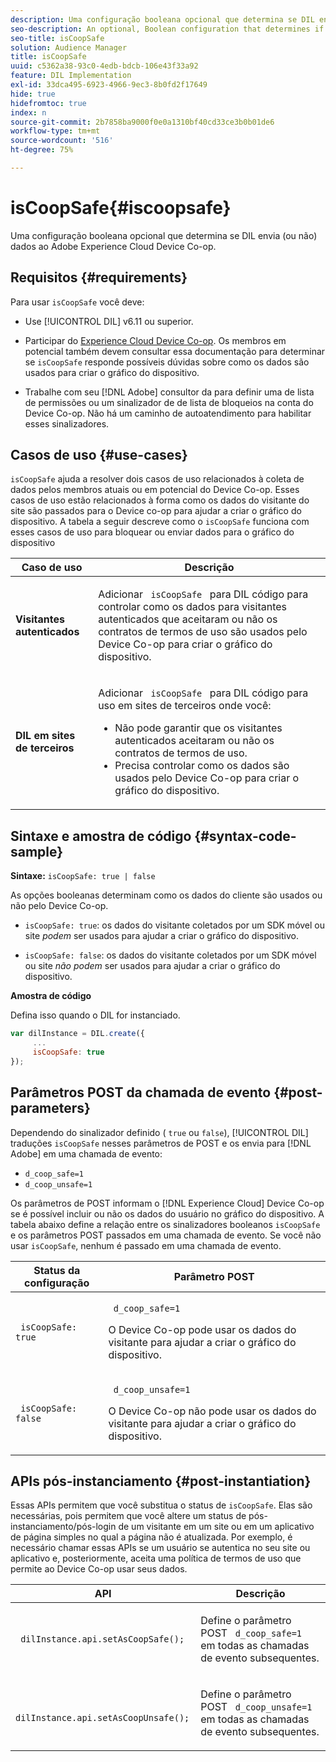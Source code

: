 ```yaml
---
description: Uma configuração booleana opcional que determina se DIL envia (ou não) dados ao Adobe Experience Cloud Device Co-op.
seo-description: An optional, Boolean configuration that determines if DIL sends (or does not send) data to the Adobe Experience Cloud Device Co-op.
seo-title: isCoopSafe
solution: Audience Manager
title: isCoopSafe
uuid: c5362a38-93c0-4edb-bdcb-106e43f33a92
feature: DIL Implementation
exl-id: 33dca495-6923-4966-9ec3-8b0fd2f17649
hide: true
hidefromtoc: true
index: n
source-git-commit: 2b7858ba9000f0e0a1310bf40cd33ce3b0b01de6
workflow-type: tm+mt
source-wordcount: '516'
ht-degree: 75%

---
```


# isCoopSafe{#iscoopsafe}

Uma configuração booleana opcional que determina se DIL envia (ou não) dados ao Adobe Experience Cloud Device Co-op.

## Requisitos {#requirements}

Para usar `isCoopSafe` você deve:

* Use [!UICONTROL DIL] v6.11 ou superior.
* Participar do [Experience Cloud Device Co-op](https://experienceleague.adobe.com/docs/device-co-op/using/home.html). Os membros em potencial também devem consultar essa documentação para determinar se `isCoopSafe` responde possíveis dúvidas sobre como os dados são usados para criar o gráfico do dispositivo.

* Trabalhe com seu [!DNL Adobe] consultor da para definir uma  de lista de permissões ou um sinalizador de  de lista de bloqueios na conta do Device Co-op. Não há um caminho de autoatendimento para habilitar esses sinalizadores.

## Casos de uso {#use-cases}

`isCoopSafe` ajuda a resolver dois casos de uso relacionados à coleta de dados pelos membros atuais ou em potencial do Device Co-op. Esses casos de uso estão relacionados à forma como os dados do visitante do site são passados para o Device co-op para ajudar a criar o gráfico do dispositivo. A tabela a seguir descreve como o `isCoopSafe` funciona com esses casos de uso para bloquear ou enviar dados para o gráfico do dispositivo

<table id="table_A24C63D2A21F47EDBAC8FA5E7BE888D8"> 
 <thead> 
  <tr> 
   <th colname="col1" class="entry"> Caso de uso </th> 
   <th colname="col2" class="entry"> Descrição </th> 
  </tr> 
 </thead>
 <tbody> 
  <tr> 
   <td colname="col1"> <p> <b>Visitantes autenticados</b> </p> </td> 
   <td colname="col2"> <p>Adicionar <code> isCoopSafe </code> para <span class="wintitle"> DIL </span> código para controlar como os dados para visitantes autenticados que aceitaram ou não os contratos de termos de uso são usados pelo Device Co-op para criar o gráfico do dispositivo. </p> </td> 
  </tr> 
  <tr> 
   <td colname="col1"> <p> <b>DIL em sites de terceiros</b> </p> </td> 
   <td colname="col2"> <p>Adicionar <code> isCoopSafe </code> para <span class="wintitle"> DIL </span> código para uso em sites de terceiros onde você: </p> <p> 
     <ul id="ul_C27BB26510314834A2A7CD99D46DA4AC"> 
      <li id="li_4E6AE574F18646F09C0CF4553EEA1A9E">Não pode garantir que os visitantes autenticados aceitaram ou não os contratos de termos de uso. </li> 
      <li id="li_26D0561BF32B4278B0A6B5082C17FED8">Precisa controlar como os dados são usados pelo Device Co-op para criar o gráfico do dispositivo. </li> 
     </ul> </p> </td> 
  </tr> 
 </tbody> 
</table>

## Sintaxe e amostra de código {#syntax-code-sample}

**Sintaxe:** `isCoopSafe: true | false`

As opções booleanas determinam como os dados do cliente são usados ou não pelo Device Co-op.

* `isCoopSafe: true`: os dados do visitante coletados por um SDK móvel ou site *podem* ser usados para ajudar a criar o gráfico do dispositivo.

* `isCoopSafe: false`: os dados do visitante coletados por um SDK móvel ou site *não podem* ser usados para ajudar a criar o gráfico do dispositivo.

**Amostra de código**

Defina isso quando o DIL for instanciado.

```js
var dilInstance = DIL.create({ 
     ... 
     isCoopSafe: true 
});
```

## Parâmetros POST da chamada de evento {#post-parameters}

Dependendo do sinalizador definido ( `true` ou `false`), [!UICONTROL DIL] traduções `isCoopSafe` nesses parâmetros de POST e os envia para [!DNL Adobe] em uma chamada de evento:

* `d_coop_safe=1`
* `d_coop_unsafe=1`

Os parâmetros de POST informam o [!DNL Experience Cloud] Device Co-op se é possível incluir ou não os dados do usuário no gráfico do dispositivo. A tabela abaixo define a relação entre os sinalizadores booleanos `isCoopSafe` e os parâmetros POST passados em uma chamada de evento. Se você não usar `isCoopSafe`, nenhum é passado em uma chamada de evento.

<table id="table_0A544534CA904F4D9836A34B8C1EACBB"> 
 <thead> 
  <tr> 
   <th colname="col1" class="entry"> Status da configuração </th> 
   <th colname="col2" class="entry"> Parâmetro POST </th> 
  </tr> 
 </thead>
 <tbody> 
  <tr> 
   <td colname="col1"> <p> <code> isCoopSafe: true </code> </p> </td> 
   <td colname="col2"> <p> <code> d_coop_safe=1 </code> </p> <p>O Device Co-op pode usar os dados do visitante para ajudar a criar o gráfico do dispositivo. </p> </td> 
  </tr> 
  <tr> 
   <td colname="col1"> <p> <code> isCoopSafe: false </code> </p> </td> 
   <td colname="col2"> <p> <code> d_coop_unsafe=1 </code> </p> <p>O Device Co-op não pode usar os dados do visitante para ajudar a criar o gráfico do dispositivo. </p> </td> 
  </tr> 
 </tbody> 
</table>

## APIs pós-instanciamento {#post-instantiation}

Essas APIs permitem que você substitua o status de `isCoopSafe`. Elas são necessárias, pois permitem que você altere um status de pós-instanciamento/pós-login de um visitante em um site ou em um aplicativo de página simples no qual a página não é atualizada. Por exemplo, é necessário chamar essas APIs se um usuário se autentica no seu site ou aplicativo e, posteriormente, aceita uma política de termos de uso que permite ao Device Co-op usar seus dados.

<table id="table_BAA96B1F82BE48C3A61A1AF1367BA45C"> 
 <thead> 
  <tr> 
   <th colname="col1" class="entry"> API </th> 
   <th colname="col2" class="entry"> Descrição </th> 
  </tr> 
 </thead>
 <tbody> 
  <tr> 
   <td colname="col1"> <p> <code> dilInstance.api.setAsCoopSafe(); </code> </p> </td> 
   <td colname="col2"> <p>Define o parâmetro POST <code> d_coop_safe=1 </code> em todas as chamadas de evento subsequentes. </p> </td> 
  </tr> 
  <tr> 
   <td colname="col1"> <p> <code> dilInstance.api.setAsCoopUnsafe(); </code> </p> </td> 
   <td colname="col2"> <p>Define o parâmetro POST <code> d_coop_unsafe=1 </code> em todas as chamadas de evento subsequentes. </p> </td> 
  </tr> 
 </tbody> 
</table>

<!-- 

Wiki page https://wiki.corp.adobe.com/x/RCfFTg

 -->
